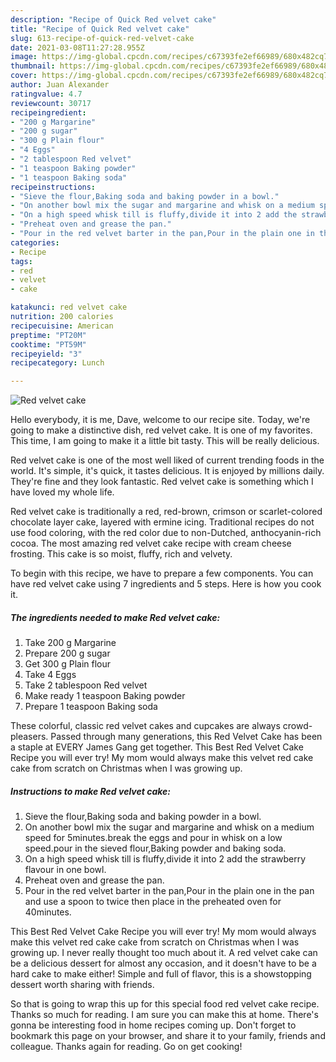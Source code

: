 ```yaml
---
description: "Recipe of Quick Red velvet cake"
title: "Recipe of Quick Red velvet cake"
slug: 613-recipe-of-quick-red-velvet-cake
date: 2021-03-08T11:27:28.955Z
image: https://img-global.cpcdn.com/recipes/c67393fe2ef66989/680x482cq70/red-velvet-cake-recipe-main-photo.jpg
thumbnail: https://img-global.cpcdn.com/recipes/c67393fe2ef66989/680x482cq70/red-velvet-cake-recipe-main-photo.jpg
cover: https://img-global.cpcdn.com/recipes/c67393fe2ef66989/680x482cq70/red-velvet-cake-recipe-main-photo.jpg
author: Juan Alexander
ratingvalue: 4.7
reviewcount: 30717
recipeingredient:
- "200 g Margarine"
- "200 g sugar"
- "300 g Plain flour"
- "4 Eggs"
- "2 tablespoon Red velvet"
- "1 teaspoon Baking powder"
- "1 teaspoon Baking soda"
recipeinstructions:
- "Sieve the flour,Baking soda and baking powder in a bowl."
- "On another bowl mix the sugar and margarine and whisk on a medium speed for 5minutes.break the eggs and pour in whisk on a low speed.pour in the sieved flour,Baking powder and baking soda."
- "On a high speed whisk till is fluffy,divide it into 2 add the strawberry flavour in one bowl."
- "Preheat oven and grease the pan."
- "Pour in the red velvet barter in the pan,Pour in the plain one in the pan and use a spoon to twice then place in the preheated oven for 40minutes."
categories:
- Recipe
tags:
- red
- velvet
- cake

katakunci: red velvet cake 
nutrition: 200 calories
recipecuisine: American
preptime: "PT20M"
cooktime: "PT59M"
recipeyield: "3"
recipecategory: Lunch

---
```



![Red velvet cake](https://img-global.cpcdn.com/recipes/c67393fe2ef66989/680x482cq70/red-velvet-cake-recipe-main-photo.jpg)

Hello everybody, it is me, Dave, welcome to our recipe site. Today, we're going to make a distinctive dish, red velvet cake. It is one of my favorites. This time, I am going to make it a little bit tasty. This will be really delicious.

Red velvet cake is one of the most well liked of current trending foods in the world. It's simple, it's quick, it tastes delicious. It is enjoyed by millions daily. They're fine and they look fantastic. Red velvet cake is something which I have loved my whole life.

Red velvet cake is traditionally a red, red-brown, crimson or scarlet-colored chocolate layer cake, layered with ermine icing. Traditional recipes do not use food coloring, with the red color due to non-Dutched, anthocyanin-rich cocoa. The most amazing red velvet cake recipe with cream cheese frosting. This cake is so moist, fluffy, rich and velvety.


To begin with this recipe, we have to prepare a few components. You can have red velvet cake using 7 ingredients and 5 steps. Here is how you cook it.

<!--inarticleads1-->

##### The ingredients needed to make Red velvet cake:

1. Take 200 g Margarine
1. Prepare 200 g sugar
1. Get 300 g Plain flour
1. Take 4 Eggs
1. Take 2 tablespoon Red velvet
1. Make ready 1 teaspoon Baking powder
1. Prepare 1 teaspoon Baking soda


These colorful, classic red velvet cakes and cupcakes are always crowd-pleasers. Passed through many generations, this Red Velvet Cake has been a staple at EVERY James Gang get together. This Best Red Velvet Cake Recipe you will ever try! My mom would always make this velvet red cake cake from scratch on Christmas when I was growing up. 

<!--inarticleads2-->

##### Instructions to make Red velvet cake:

1. Sieve the flour,Baking soda and baking powder in a bowl.
1. On another bowl mix the sugar and margarine and whisk on a medium speed for 5minutes.break the eggs and pour in whisk on a low speed.pour in the sieved flour,Baking powder and baking soda.
1. On a high speed whisk till is fluffy,divide it into 2 add the strawberry flavour in one bowl.
1. Preheat oven and grease the pan.
1. Pour in the red velvet barter in the pan,Pour in the plain one in the pan and use a spoon to twice then place in the preheated oven for 40minutes.


This Best Red Velvet Cake Recipe you will ever try! My mom would always make this velvet red cake cake from scratch on Christmas when I was growing up. I never really thought too much about it. A red velvet cake can be a delicious dessert for almost any occasion, and it doesn&#39;t have to be a hard cake to make either! Simple and full of flavor, this is a showstopping dessert worth sharing with friends. 

So that is going to wrap this up for this special food red velvet cake recipe. Thanks so much for reading. I am sure you can make this at home. There's gonna be interesting food in home recipes coming up. Don't forget to bookmark this page on your browser, and share it to your family, friends and colleague. Thanks again for reading. Go on get cooking!
